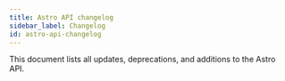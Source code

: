 ```yaml
---
title: Astro API changelog
sidebar_label: Changelog
id: astro-api-changelog
---
```


This document lists all updates, deprecations, and additions to the Astro API.